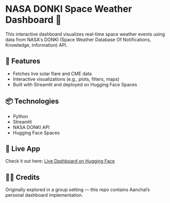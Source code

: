 # NASA DONKI Space Weather Dashboard 🌌

This interactive dashboard visualizes real-time space weather events using data from NASA's DONKI (Space Weather Database Of Notifications, Knowledge, Information) API.

## 🚀 Features
- Fetches live solar flare and CME data
- Interactive visualizations (e.g., plots, filters, maps)
- Built with Streamlit and deployed on Hugging Face Spaces

## 📦 Technologies
- Python
- Streamlit
- NASA DONKI API
- Hugging Face Spaces

## 🔗 Live App
Check it out here: [Live Dashboard on Hugging Face](https://huggingface.co/spaces/AanchalMalhotra/SpaceWeather_Analysis)

## 🧑‍💻 Credits
Originally explored in a group setting — this repo contains Aanchal’s personal dashboard implementation.
